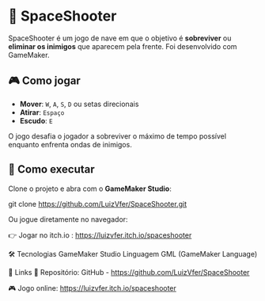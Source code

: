 # 🚀 SpaceShooter

SpaceShooter é um jogo de nave em que o objetivo é **sobreviver** ou **eliminar os inimigos** que aparecem pela frente. Foi desenvolvido com GameMaker.

## 🎮 Como jogar

- **Mover**: `W`, `A`, `S`, `D` ou setas direcionais  
- **Atirar**: `Espaço`  
- **Escudo**: `E`  

O jogo desafia o jogador a sobreviver o máximo de tempo possível enquanto enfrenta ondas de inimigos.

## 💾 Como executar

Clone o projeto e abra com o **GameMaker Studio**:

git clone https://github.com/LuizVfer/SpaceShooter.git

Ou jogue diretamente no navegador:

👉 Jogar no itch.io : https://luizvfer.itch.io/spaceshooter

🛠️ Tecnologias
GameMaker Studio
Linguagem GML (GameMaker Language)

📌 Links
🐙 Repositório: GitHub - https://github.com/LuizVfer/SpaceShooter

🎮 Jogo online: https://luizvfer.itch.io/spaceshooter

